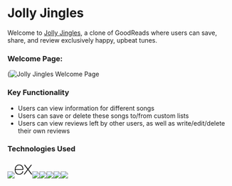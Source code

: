 # Jolly Jingles
Welcome to [Jolly Jingles](https://jolly-jingles.herokuapp.com/), a clone of GoodReads where users can save, share, and review exclusively happy, upbeat tunes.

### Welcome Page:
(![Jolly Jingles Welcome Page](https://user-images.githubusercontent.com/63172733/159382939-e6909f79-f8c2-47f4-ab58-20fa90ecd8cb.png)


### Key Functionality
 - Users can view information for different songs
 - Users can save or delete these songs to/from custom lists
 - Users can view reviews left by other users, as well as write/edit/delete their own reviews

### Technologies Used
<img  src="https://cdn.jsdelivr.net/gh/devicons/devicon/icons/javascript/javascript-original.svg"  height=40/><img src="https://raw.githubusercontent.com/devicons/devicon/v2.14.0/icons/express/express-original.svg" height=40 width=40/><img  src="https://cdn.jsdelivr.net/gh/devicons/devicon/icons/postgresql/postgresql-original.svg"  height=40/><img  src="https://cdn.jsdelivr.net/gh/devicons/devicon/icons/css3/css3-original.svg"  height=40/><img  src="https://cdn.jsdelivr.net/gh/devicons/devicon/icons/html5/html5-original.svg"  height=40/><img  src="https://cdn.jsdelivr.net/gh/devicons/devicon/icons/git/git-original.svg"  height=40/><img  src="https://cdn.jsdelivr.net/gh/devicons/devicon/icons/vscode/vscode-original.svg"  height=40/>

